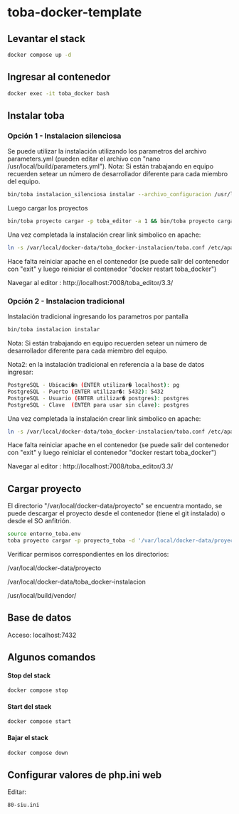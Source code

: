 # toba-docker-template

## Levantar el stack
```bash
docker compose up -d
```


## Ingresar al contenedor
```bash
docker exec -it toba_docker bash
```
## Instalar toba
### Opción 1 - Instalacion silenciosa
Se puede utilizar la instalación utilizando los parametros del archivo parameters.yml (pueden editar el archivo con "nano /usr/local/build/parameters.yml").
Nota: Si están trabajando en equipo recuerden setear un número de desarrollador diferente para cada miembro del equipo. 

```bash
bin/toba instalacion_silenciosa instalar --archivo_configuracion /usr/local/build/parameters.yml
```
Luego cargar los proyectos
```bash
bin/toba proyecto cargar -p toba_editor -a 1 && bin/toba proyecto cargar -p toba_usuarios -a 1 && bin/toba proyecto cargar -p toba_referencia -a 1
```
Una vez completada la instalación crear link simbolico en apache:

```bash
ln -s /var/local/docker-data/toba_docker-instalacion/toba.conf /etc/apache2/conf.d/toba.conf
```

Hace falta reiniciar apache en el contenedor (se puede salir del contenedor con "exit" y luego reiniciar el contenedor "docker restart  toba_docker")

Navegar al editor : http://localhost:7008/toba_editor/3.3/

### Opción 2 - Instalacion tradicional
Instalación tradicional ingresando los parametros por pantalla

```bash
bin/toba instalacion instalar
```
Nota: Si están trabajando en equipo recuerden setear un número de desarrollador diferente para cada miembro del equipo.

Nota2: en la instalación tradicional en referencia a la base de datos ingresar:
```bash
PostgreSQL - Ubicaci�n (ENTER utilizar� localhost): pg
PostgreSQL - Puerto (ENTER utilizar�: 5432): 5432
PostgreSQL - Usuario (ENTER utilizar� postgres): postgres
PostgreSQL - Clave  (ENTER para usar sin clave): postgres
```
Una vez completada la instalación crear link simbolico en apache:

```bash
ln -s /var/local/docker-data/toba_docker-instalacion/toba.conf /etc/apache2/conf.d/toba.conf
```


Hace falta reiniciar apache en el contenedor (se puede salir del contenedor con "exit" y luego reiniciar el contenedor "docker restart  toba_docker")

Navegar al editor : http://localhost:7008/toba_editor/3.3/


## Cargar proyecto

El directorio  "/var/local/docker-data/proyecto"  se encuentra montado,  se puede descargar el proyecto desde el contenedor (tiene el git instalado) o desde el SO anfitrión.
```bash
source entorno_toba.env
toba proyecto cargar -p proyecto_toba -d '/var/local/docker-data/proyecto/proyecto_toba'
```
Verificar permisos correspondientes en los directorios:

/var/local/docker-data/proyecto

/var/local/docker-data/toba_docker-instalacion

/usr/local/build/vendor/


## Base de datos
Acceso:  localhost:7432

## Algunos comandos
#### Stop del stack
```bash
docker compose stop
```
#### Start del stack
```bash
docker compose start
```
#### Bajar el stack
```bash
docker compose down
```
## Configurar valores de php.ini web
Editar:
```bash
80-siu.ini
```

